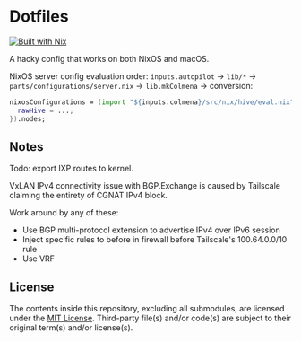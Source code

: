 # Dotfiles

[![Built with Nix](https://builtwithnix.org/badge.svg)](https://builtwithnix.org)

A hacky config that works on both NixOS and macOS.

NixOS server config evaluation order: `inputs.autopilot` -> `lib/*` ->
`parts/configurations/server.nix` -> `lib.mkColmena` -> conversion:

```nix
nixosConfigurations = (import "${inputs.colmena}/src/nix/hive/eval.nix" {
  rawHive = ...;
}).nodes;
```

## Notes

Todo: export IXP routes to kernel.

VxLAN IPv4 connectivity issue with BGP.Exchange is caused by Tailscale claiming
the entirety of CGNAT IPv4 block.

Work around by any of these:

- Use BGP multi-protocol extension to advertise IPv4 over IPv6 session
- Inject specific rules to before in firewall before Tailscale's 100.64.0.0/10
  rule
- Use VRF

## License

The contents inside this repository, excluding all submodules, are licensed
under the [MIT License](license.txt). Third-party file(s) and/or code(s) are
subject to their original term(s) and/or license(s).
